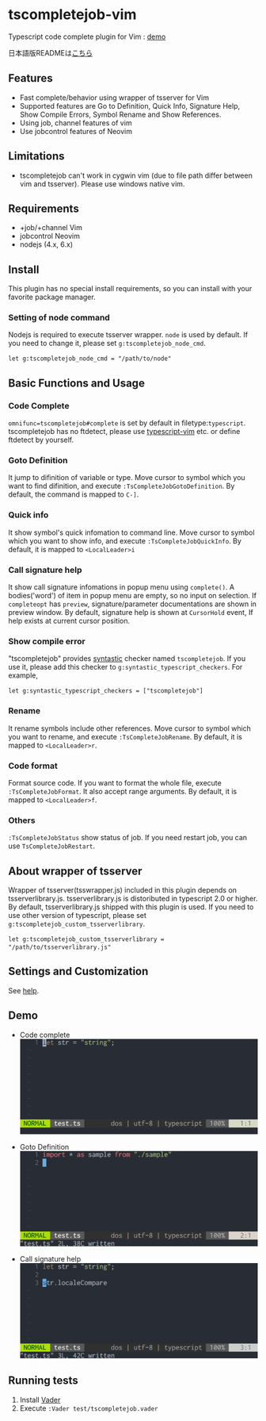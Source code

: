 tscompletejob-vim
============================
Typescript code complete plugin for Vim : [demo](#demo)

日本語版READMEは[こちら](README-jp.md)

Features
-----------------------------------------------------------------------
- Fast complete/behavior using wrapper of tsserver for Vim
- Supported features are Go to Definition, Quick Info, Signature Help,
  Show Compile Errors, Symbol Rename and Show References.
- Using job, channel features of vim
- Use jobcontrol features of Neovim

Limitations
-----------------------------------------------------------------------
- tscompletejob can't work in cygwin vim (due to file path differ between vim and tsserver). Please use windows native vim.

Requirements
-----------------------------------------------------------------------
- +job/+channel Vim
- jobcontrol Neovim
- nodejs (4.x, 6.x)

Install
-----------------------------------------------------------------------
This plugin has no special install requirements, so you can install with
your favorite package manager.

### Setting of node command
Nodejs is required to execute tsserver wrapper. `node` is used by default.
If you need to change it, please set `g:tscompletejob_node_cmd`.
```vim
let g:tscompletejob_node_cmd = "/path/to/node"
```

Basic Functions and Usage
-----------------------------------------------------------------------
### Code Complete
`omnifunc=tscompletejob#complete` is set by default in filetype:`typescript`.
tscompletejob has no ftdetect, please use [typescript-vim](https://github.com/leafgarland/typescript-vim)
etc. or define ftdetect by yourself.


### Goto Definition
It jump to difinition of variable or type.
Move cursor to symbol which you want to find difinition, and execute `:TsCompleteJobGotoDefinition`. By default, the command is mapped to `C-]`.

### Quick info
It show symbol's quick infomation to command line.
Move cursor to symbol which you want to show info, and execute `:TsCompleteJobQuickInfo`. By default, it is mapped to `<LocalLeader>i`

### Call signature help
It show call signature infomations in popup menu using `complete()`. A bodies('word') of item in popup menu are empty, so no input on selection. If `completeopt` has `preview`, signature/parameter documentations are shown in preview window.
By default, signature help is shown at `CursorHold` event, If help exists at current cursor position.

### Show compile error
"tscompletejob" provides [syntastic](https://github.com/scrooloose/syntastic) checker named `tscompletejob`. If you use it, please add this checker to `g:syntastic_typescript_checkers`. For example,
```vim
let g:syntastic_typescript_checkers = ["tscompletejob"]
```

### Rename
It rename symbols include other references.
Move cursor to symbol which you want to rename, and execute `:TsCompleteJobRename`. By default, it is mapped to `<LocalLeader>r`.

### Code format
Format source code.
If you want to format the whole file, execute `:TsCompleteJobFormat`. It also accept range arguments. By default, it is mapped to `<LocalLeader>f`.

### Others
`:TsCompleteJobStatus` show status of job. If you need restart job, you can use `TsCompleteJobRestart`.


About wrapper of tsserver
-----------------------------------------------------------------------
Wrapper of tsserver(tsswrapper.js) included in this plugin depends on tsserverlibrary.js. tsserverlibrary.js is distoributed in typescript 2.0 or higher. By default, tsserverlibrary.js shipped with this plugin is used. If you need to use other version of typescript, please set `g:tscompletejob_custom_tsserverlibrary`.
```vim
let g:tscompletejob_custom_tsserverlibrary = "/path/to/tsserverlibrary.js"
```

Settings and Customization
-----------------------------------------------------------------------
See [help](doc/tscompletejob.txt).

Demo
-----------------------------------------------------------------------
- Code complete
![complete demo](https://github.com/runoshun/readme-images/blob/master/tscompletejob/complete.gif?raw=true)

- Goto Definition
![goto_definition demo](https://github.com/runoshun/readme-images/blob/master/tscompletejob/goto_definition.gif?raw=true)

- Call signature help
![signature_help demo](https://github.com/runoshun/readme-images/blob/master/tscompletejob/signature_help.gif?raw=true)

Running tests
-----------------------------------------------------------------------
1. Install [Vader](https://github.com/junegunn/vader.vim)
2. Execute `:Vader test/tscompletejob.vader`

